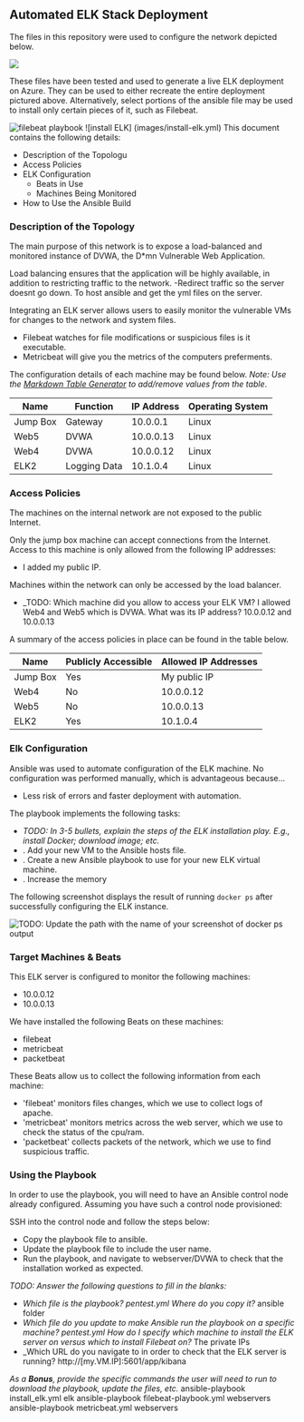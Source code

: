 ## Automated ELK Stack Deployment

The files in this repository were used to configure the network depicted below.

![](Images/ELKDiagram.png)

These files have been tested and used to generate a live ELK deployment on Azure. They can be used to either recreate the entire deployment pictured above. Alternatively, select portions of the ansible file may be used to install only certain pieces of it, such as Filebeat.

  ![filebeat playbook](images/filebeat-playbook.yml)
![install ELK] (images/install-elk.yml)
This document contains the following details:
- Description of the Topologu
- Access Policies
- ELK Configuration
  - Beats in Use
  - Machines Being Monitored
- How to Use the Ansible Build


### Description of the Topology

The main purpose of this network is to expose a load-balanced and monitored instance of DVWA, the D*mn Vulnerable Web Application.

Load balancing ensures that the application will be highly available, in addition to restricting traffic to the network.
-Redirect traffic so the server doesnt go down. To host ansible and get the yml files on the server. 

Integrating an ELK server allows users to easily monitor the vulnerable VMs for changes to the network and system files.
- Filebeat watches for file modifications or suspicious files is it executable.
- Metricbeat will give you the metrics of the computers preferments.

The configuration details of each machine may be found below.
_Note: Use the [Markdown Table Generator](http://www.tablesgenerator.com/markdown_tables) to add/remove values from the table_.

| Name     | Function | IP Address | Operating System |
|----------|----------|------------|------------------|
| Jump Box | Gateway  | 10.0.0.1   | Linux            |
| Web5     |   DVWA     | 10.0.0.13  | Linux        |                  |
| Web4     |  DVWA        |  10.0.0.12 | Linux          |                  |
| ELK2     |  Logging Data   | 10.1.0.4 | Linux        |                  |

### Access Policies

The machines on the internal network are not exposed to the public Internet. 

Only the jump box machine can accept connections from the Internet. Access to this machine is only allowed from the following IP addresses:
- I added my public IP.

Machines within the network can only be accessed by the load balancer.
- _TODO: Which machine did you allow to access your ELK VM? I allowed Web4 and Web5 which is DVWA. What was its IP address? 10.0.0.12 and 10.0.0.13

A summary of the access policies in place can be found in the table below.

| Name     | Publicly Accessible | Allowed IP Addresses |
|----------|---------------------|----------------------|
| Jump Box | Yes        | My public IP   |
| Web4         | No       | 10.0.0.12 |
|    Web5           | No    | 10.0.0.13 |
|   ELK2       | Yes   | 10.1.0.4|


### Elk Configuration

Ansible was used to automate configuration of the ELK machine. No configuration was performed manually, which is advantageous because...
-  Less risk of errors and faster deployment with automation. 

The playbook implements the following tasks:
- _TODO: In 3-5 bullets, explain the steps of the ELK installation play. E.g., install Docker; download image; etc._
- . Add your new VM to the Ansible hosts file.
- . Create a new Ansible playbook to use for your new ELK virtual machine. 
- . Increase the memory 

The following screenshot displays the result of running `docker ps` after successfully configuring the ELK instance.

![TODO: Update the path with the name of your screenshot of docker ps output](Images/docker_ps_output.png)

### Target Machines & Beats
This ELK server is configured to monitor the following machines:
- 10.0.0.12
- 10.0.0.13

We have installed the following Beats on these machines:
- filebeat
- metricbeat
- packetbeat

These Beats allow us to collect the following information from each machine:
- 'filebeat' monitors files changes, which we use to collect logs of apache.
- 'metricbeat' monitors metrics across the web server, which we use to check the status of the cpu/ram.
- 'packetbeat' collects packets of the network, which we use to find suspicious traffic.

### Using the Playbook
In order to use the playbook, you will need to have an Ansible control node already configured. Assuming you have such a control node provisioned: 

SSH into the control node and follow the steps below:
- Copy the playbook file to ansible.
- Update the playbook file to include the user name.
- Run the playbook, and navigate to webserver/DVWA to check that the installation worked as expected.

_TODO: Answer the following questions to fill in the blanks:_
- _Which file is the playbook? pentest.yml Where do you copy it?_ ansible folder
- _Which file do you update to make Ansible run the playbook on a specific machine? pentest.yml How do I specify which machine to install the ELK server on versus which to install Filebeat on?_ The private IPs
- _Which URL do you navigate to in order to check that the ELK server is running? http://[my.VM.IP]:5601/app/kibana

_As a **Bonus**, provide the specific commands the user will need to run to download the playbook, update the files, etc._
ansible-playbook install_elk.yml elk
ansible-playbook filebeat-playbook.yml webservers
ansible-playbook metricbeat.yml webservers

